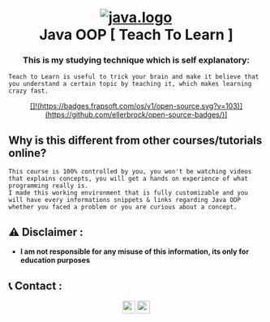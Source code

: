 <h1 align="center">
  <br>
  <a href="https://github.com/smadi0x01/Java0x01"><img src="https://f.top4top.io/p_2622zfxby1.gif" alt="java.logo"></a>
  <br>
  Java OOP [ Teach To Learn ]
  <br>
</h1>

<h3 align="center"> This is my studying technique which is self explanatory:</h3>

```
Teach to Learn is useful to trick your brain and make it believe that you understand a certain topic by teaching it, which makes learning crazy fast.
```

<p align="center">
  <a href="">
    []!(https://badges.frapsoft.com/os/v1/open-source.svg?v=103)](https://github.com/ellerbrock/open-source-badges/)]
  </a>
  </p>

## Why is this different from other courses/tutorials online?
``` 
This course is 100% controlled by you, you won't be watching videos that explains concepts, you will get a hands on experience of what programming really is.
I made this working environment that is fully customizable and you will have every informations snippets & links regarding Java OOP whether you faced a problem or you are curious about a concept.
```

## ⚠️ Disclaimer :
- **I am not responsible for any misuse of this information, its only for education purposes** 

## 📞 Contact :
<p align="center">
<a href="https://linkedin.com/in/saud-smadi" target="blank"><img align="center" src="https://cdn.jsdelivr.net/npm/simple-icons@3.0.1/icons/linkedin.svg" alt="smadi" height="25" width="25" /></a>
<a href="https://t.me/rootsmadi" target="blank"><img align="center" src="https://cdn.jsdelivr.net/npm/simple-icons@3.0.1/icons/telegram.svg" alt="smadi" height="25" width="25" /></a>
</p>
